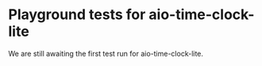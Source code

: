 # Playground tests for aio-time-clock-lite
We are still awaiting the first test run for aio-time-clock-lite.
